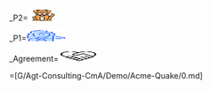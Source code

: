 _P2=<img height=20 width=50 src="image/dog.png?height=320&width=220">  

_P1=<img height=20 width=70 src="image/guide.png">

_Agreement=<img height=20 width=70 src="image/agreement.png?height=320&width=120">

=[G/Agt-Consulting-CmA/Demo/Acme-Quake/0.md]

